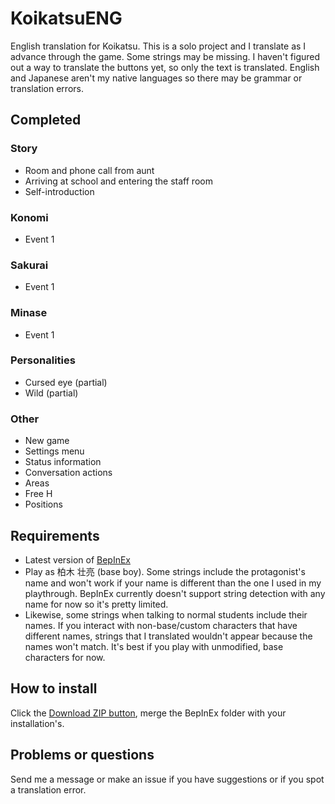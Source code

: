# KoikatsuENG
English translation for Koikatsu. This is a solo project and I translate as I advance through the game. Some strings may be missing. I haven't figured out a way to translate the buttons yet, so only the text is translated. 
English and Japanese aren't my native languages so there may be grammar or translation errors.

## Completed
### Story
- Room and phone call from aunt
- Arriving at school and entering the staff room
- Self-introduction

### Konomi
- Event 1

### Sakurai
- Event 1

### Minase
- Event 1

### Personalities 
- Cursed eye (partial)
- Wild (partial)

### Other
- New game
- Settings menu
- Status information
- Conversation actions
- Areas
- Free H
- Positions

## Requirements
- Latest version of [BepInEx](https://github.com/bbepis/BepInEx/releases)
- Play as 柏木 壮亮 (base boy). Some strings include the protagonist's name and won't work if your name is different than the one I used in my playthrough. BepInEx currently doesn't support string detection with any name for now so it's pretty limited.
- Likewise, some strings when talking to normal students include their names. If you interact with non-base/custom characters that have different names, strings that I translated wouldn't appear because the names won't match. It's best if you play with unmodified, base characters for now.

## How to install
Click the [Download ZIP button](https://github.com/FriendlySky/KoikatsuENG/archive/master.zip), merge the BepInEx folder with your installation's.

## Problems or questions
Send me a message or make an issue if you have suggestions or if you spot a translation error.
